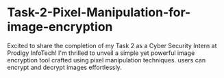 # Task-2-Pixel-Manipulation-for-image-encryption
Excited to share the completion of my Task 2 as a Cyber Security Intern at Prodigy InfoTech!  I'm thrilled to unveil a simple yet powerful image encryption tool crafted using pixel manipulation techniques. users can encrypt and decrypt images effortlessly.
